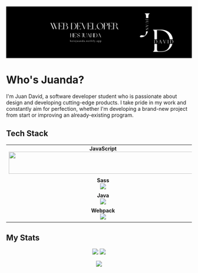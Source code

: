 <a target="_blank" href="https://heisjuanda.netlify.app/">
  <p align="left"> 
    <img src="https://github.com/heisjuanda/heisjuanda/blob/main/Front-end.png" alt="HeIsJuanDa Banner" /> 
  </p>
</a>

# Who's Juanda?

I'm Juan David, a software developer student who is passionate about design and developing cutting-edge products. I take pride in my work and constantly aim for perfection, whether I'm developing a brand-new project from start or improving an already-existing program.

## Tech Stack

<table>
 <tbody>

  <tr>
   
   <td align="center" width="20%">
    <span><b><center>JavaScript</center></b></span> 
      <img 
        height=60px 
        src="http://www.w3.org/2000/svg" width="512" height="209" viewBox="0 0 512 209"><path fill="#05BDBA" d="M117.436 207.036v-52.432l1.093-1.094h10.923l1.093 1.094v52.432l-1.093 1.094h-10.923l-1.093-1.094Zm0-153.513V1.093L118.529 0h10.923l1.093 1.093v52.43l-1.093 1.093h-10.923l-1.093-1.093ZM69.954 169.238h-1.545l-7.722-7.726v-1.545l18.033-18.029l8.178.004l1.097 1.089v8.178l-18.041 18.029Zm-.008-130.346h-1.544l-7.723 7.726v1.545l18.033 18.029l8.178-.004l1.097-1.09v-8.177l-18.04-18.03ZM1.093 97.51h74.278l1.094 1.094v10.922l-1.094 1.094H1.093L0 109.526V98.604l1.093-1.094Zm439.906 0h69.911l1.094 1.094v10.922l-1.094 1.094h-74.277l-1.094-1.094l4.366-10.922l1.094-1.094Z"/><path fill="#014847" d="m212.056 108.727l-1.093 1.094h-33.884l-1.093 1.093c0 2.187 2.187 8.743 10.93 8.743c3.28 0 6.556-1.093 7.65-3.28l1.093-1.093h13.117l1.093 1.093l-.07.397c-1.246 6.55-6.814 16-22.883 16c-18.58 0-27.327-13.117-27.327-28.417s8.743-28.416 26.233-28.416c17.491 0 26.234 13.117 26.234 28.416v4.37Zm-17.49-9.837l1.093-1.093l-.007-.175c-.1-1.56-1.46-8.568-9.83-8.568c-8.743 0-9.836 7.65-9.836 8.743l1.093 1.094h17.487Zm48.094 16.394c0 2.186 1.093 3.28 3.28 3.28h9.836l1.094 1.093v10.93l-1.094 1.094h-9.836c-9.837 0-18.58-4.374-18.58-16.397V91.237l-1.094-1.094h-7.649l-1.094-1.093V78.12l1.094-1.094h7.649l1.094-1.093v-9.837l1.093-1.093h13.117l1.093 1.094v9.836l1.094 1.093h12.023l1.094 1.094v10.93l-1.094 1.093h-12.023l-1.094 1.094v24.047h-.003Zm40.44 16.397h-13.117l-1.094-1.094V56.264l1.094-1.094H283.1l1.093 1.094v74.323l-1.093 1.094Zm29.51-63.394h-13.117l-1.094-1.093v-10.93l1.094-1.094h13.117l1.093 1.094v10.93l-1.093 1.093Zm0 63.394h-13.117l-1.094-1.094V78.124l1.094-1.094h13.117l1.093 1.094v52.463l-1.093 1.094Zm51.37-75.417v10.93l-1.094 1.093h-9.836c-2.187 0-3.281 1.093-3.281 3.28v4.374l1.094 1.093h10.93l1.093 1.094v10.93l-1.093 1.093h-10.93l-1.094 1.093v39.347l-1.093 1.093h-13.117l-1.093-1.093V91.244l-1.094-1.093h-7.649l-1.094-1.093v-10.93l1.094-1.094h7.649l1.094-1.093v-4.374c0-11.894 8.556-16.302 18.263-16.395l10.153-.002l1.094 1.094h.004Zm40.444 76.506l-.419 1.026c-4.246 10.316-8.811 16.465-23.632 16.465h-5.467l-1.093-1.094v-10.93l1.093-1.093h5.467l.635-.005c4.915-.086 5.965-1.22 7.015-4.369v-1.093L370.536 89.05V78.12l1.094-1.094h9.836l1.094 1.094l13.117 37.164h1.093l13.117-37.164l1.093-1.094h9.837l1.093 1.094v10.93l-17.486 43.72Zm-268.97-1.089l-1.093-1.094l.007-31.67c0-5.463-2.148-9.699-8.743-9.836c-3.391-.088-7.271-.008-11.416.168l-.619.634l.008 40.704l-1.094 1.094H99.391l-1.093-1.094V77.539l1.093-1.094l29.51-.267c14.784 0 20.767 10.158 20.767 21.623v32.786l-1.093 1.094h-13.121Z"
      > 
   </td>
   
   <td align="center" width="20%">
   <span><b><center>TypeScript</center></b></span> 
     <img height=60px src="https://user-images.githubusercontent.com/63882053/226982992-3fa3708f-b90f-44f1-b719-ec8e9ef6903e.png"> 
   </td>
   
   <td align="center" width="20%">
   <span><b><center>Css</center></b></span>
     <img height=60px src="https://user-images.githubusercontent.com/63882053/226981390-2325d364-88b7-486f-b5b3-3690e1ad7b9a.png">
   </td>
   
  </tr>

  <tr>
   
   </td>
   <td align="center" width="20%">
    <span><b><center>Sass</center></b></span> 
    <img height=60px src="https://user-images.githubusercontent.com/63882053/226982516-ce8cb328-729b-4b15-85be-f473fd8c5d96.png"> 
   </td>
 
   <td align="center" width="20%">
    <span><b><center>HTML</center></b></span> 
    <img height=60px src="https://user-images.githubusercontent.com/63882053/226981902-65baf892-fbe1-41c2-a9cc-abdba5c2fe82.png"> 
   </td>
 
   <td align="center" width="20%">
    <span><b><center>Angular</center></b></span> 
    <img height=60px src="https://user-images.githubusercontent.com/63882053/226983746-2971c55b-b93f-4719-8aa1-151c298e5933.png"> 
   </td>
 
  </tr>

  <tr>
 
   <td align="center" width="20%">
    <span><b><center>Java</center></b></span> 
    <img height=60px src="https://user-images.githubusercontent.com/63882053/226985245-27899061-1e24-4183-afc8-0047c341030b.png"> 
   </td>
 
   <td align="center" width="20%">
    <span><b><center>Scheme</center></b></span> 
    <img height=60px src="https://user-images.githubusercontent.com/63882053/226984805-3d587c7d-1ab1-46bd-9d2c-4f90ad931519.png"> 
   </td>
 
   <td align="center" width="20%">
    <span><b><center>Python</center></b></span> 
    <img height=60px src="https://user-images.githubusercontent.com/63882053/226984995-d66cd7aa-2dbf-4e15-83ae-d8aba9b419b0.png"> 
   </td>
 
  </tr>

  <tr>
 
   <td align="center" width="20%">
    <span><b><center>Webpack</center></b></span> 
    <img height=60px src="https://user-images.githubusercontent.com/63882053/228912875-eef675ce-9868-4f76-bb80-a3ed1662a011.png">
   </td>
 
   <td align="center" width="20%">
    <span><b><center>Netlify</center></b></span> 
    <img height=60px src="https://user-images.githubusercontent.com/63882053/228914507-8d19eb19-40aa-42dc-8568-d5ce92d3ac55.png"> 
   </td>
 
   <td align="center" width="20%">
    <span><b><center>React</center></b></span> 
    <img height=60px src="https://user-images.githubusercontent.com/63882053/238164013-99cfbb4d-1160-4876-9a89-ad504f0ed389.png"> 
   </td>
 
  </tr>

 </tbody>
</table>

## My Stats

<p align = "center">
  <img  src = "https://github-readme-stats.vercel.app/api?username=heisjuanda&show_icons=true&theme=dark&line_height=27">
  <img src = "https://github-readme-stats.vercel.app/api/top-langs/?username=heisjuanda&hide=html,css,java,shaderlab,kotlin,hlsl&theme=dark">
</p>

<p align = "center">
 <img  src="https://github-readme-streak-stats.herokuapp.com/?user=heisjuanda&show_icons=true&locale=en&layout=compact&theme=dark&line_height=0" />
</p> 
